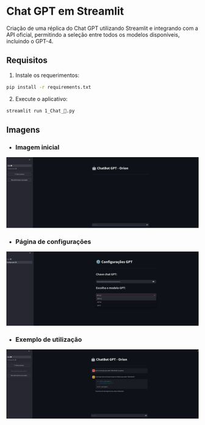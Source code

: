 # Chat GPT em Streamlit
Criação de uma réplica do Chat GPT utilizando Streamlit e integrando com a API oficial, permitindo a seleção entre todos os modelos disponíveis, incluindo o GPT-4.

## Requisitos

1. Instale os requerimentos:

```bash
pip install -r requirements.txt
```

2. Execute o aplicativo:

```bash
streamlit run 1_Chat_💬.py
```

## Imagens

* ### Imagem inicial
<img src="images/pagina_inicial.png"></img>

* ### Página de configurações
<img src="images/configuracoes.png"></img>

* ### Exemplo de utilização
<img src="images/exemplo_codigo.png"></img>
